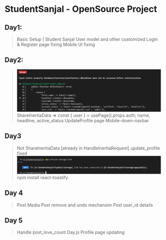 # StudentSanjal - OpenSource Project

## Day1:
> Basic Setup | Student Sanjal
> User model and other customized
> Login & Register page fixing
> Mobile UI fixing

## Day2:
> ![Factory Error](image.png)
> ShareInertiaData => const { user } = usePage().props.auth;
> name, headline, active_status
> UpdateProfile page
> Mobile-down-navbar


## Day3
> Not ShareInertiaData [already in HandleInertiaRequest]
> update_profile fixed
> ![alt text](image-1.png)
> npm install react-toastify
> 

## Day 4
> Post Media
> Post remove and undo mechansim
> Post user_id details

## Day 5
> Handle post_love_count
> Day.js
> Profile page updating
